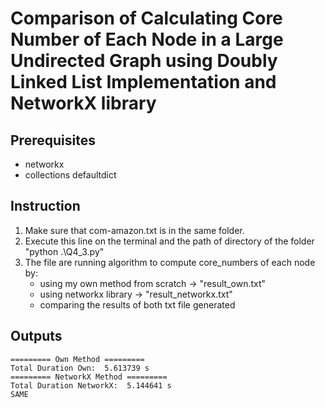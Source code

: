# Comparison of Calculating Core Number of Each Node in a Large Undirected Graph using Doubly Linked List Implementation and NetworkX library

## Prerequisites
- networkx
- collections defaultdict

## Instruction

1. Make sure that com-amazon.txt is in the same folder.
2. Execute this line on the terminal and the path of directory of the folder
   "python .\Q4_3.py"
3. The file are running algorithm to compute core_numbers of each node by:
    - using my own method from scratch -> "result_own.txt"
    - using networkx library -> "result_networkx.txt"
    - comparing the results of both txt file generated

## Outputs
    ========= Own Method =========
    Total Duration Own:  5.613739 s
    ========= NetworkX Method =========
    Total Duration NetworkX:  5.144641 s
    SAME